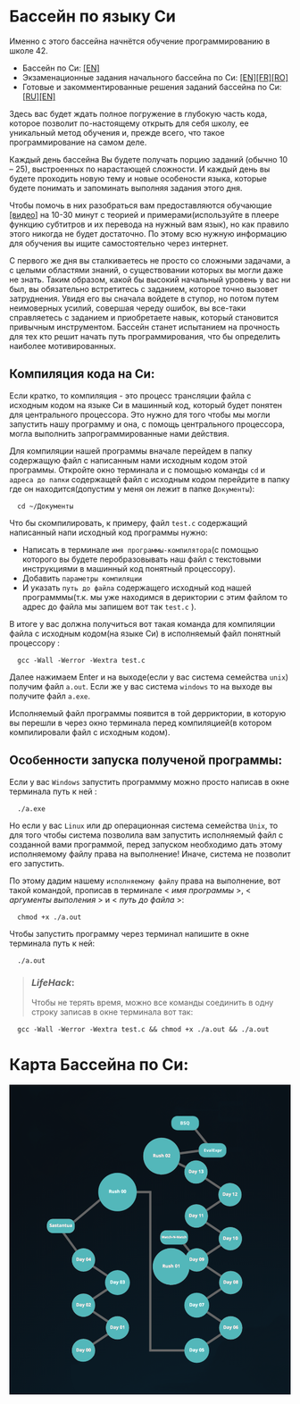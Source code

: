 # Бассейн по языку Си #

Именно с этого бассейна начнётся обучение программированию в школе 42.
- Бассейн по Си: [[EN]](https://github.com/evgenkarlson/Subjects___School_42/tree/master/00_Piscine_C_(%D0%98%D1%81%D0%BF%D1%8B%D1%82%D0%B0%D1%82%D0%B5%D0%BB%D1%8C%D0%BD%D1%8B%D0%B9_%D0%91%D0%B0%D1%81%D0%B5%D0%B9%D0%BD_%D0%A8%D0%BA%D0%BE%D0%BB%D1%8B)#бассейн-по-языку-си/)
- Экзаменационные задания начального бассейна по Си: [[EN][FR][RO]](https://github.com/evgenkarlson/Subjects___School_42/tree/master/00_Piscine_C_(%D0%98%D1%81%D0%BF%D1%8B%D1%82%D0%B0%D1%82%D0%B5%D0%BB%D1%8C%D0%BD%D1%8B%D0%B9_%D0%91%D0%B0%D1%81%D0%B5%D0%B9%D0%BD_%D0%A8%D0%BA%D0%BE%D0%BB%D1%8B)/Exam_C)
- Готовые и закомментированные решения заданий бассейна по Си: [[RU][EN]](https://github.com/evgenkarlson/Completed___Piscine_C___of___School_42)

Здесь вас будет ждать полное погружение в глубокую часть кода, которое позволит по-настоящему открыть для себя школу, ее уникальный метод обучения и, прежде всего, что такое программирование на самом деле.

Каждый день бассейна Вы будете получать порцию заданий (обычно 10 – 25), выстроенных по нарастающей сложности. И каждый день вы будете проходить новую тему и новые особености языка, которые будете понимать и запоминать выполняя задания этого дня. 

Чтобы помочь в них разобраться вам предоставляются обучающие [[видео]](https://www.youtube.com/playlist?list=PLnI5O9CyX5MFaOvTB1EWSHFC7EzB61UIp) на 10-30 минут с теорией и примерами(используйте в плеере функцию субтитров и их перевода на нужный вам язык), но как правило этого никогда не будет достаточно. По этому всю нужную информацию для обучения вы ищите самостоятельно через интернет. 

С первого же дня вы сталкиваетесь не просто со сложными задачами, а с целыми областями знаний, о существовании которых вы могли даже не знать. Таким образом, какой бы высокий начальный уровень у вас ни был, вы обязательно встретитесь с заданием, которое точно вызовет затруднения. Увидя его вы сначала войдете в ступор, но потом путем неимоверных усилий, совершая череду ошибок, вы все-таки справляетесь с заданием и приобретаете навык, который становится привычным инструментом. Бассейн станет испытанием на прочность для тех кто решит начать путь программирования, что бы определить наиболее мотивированных.


## Компиляция кода на Си:

Если кратко, то компиляция - это процесс трансляции файла с исходным кодом на языке Си в машинный код, который будет понятен для центрального процессора. Это нужно для того чтобы мы могли запустить нашу программу и она, с помощь центрального процессора, могла выполнить запрограммированные нами действия.

Для компиляции нашей программы вначале перейдем в папку содержащую файл с написанным нами исходным кодом этой программы. Откройте окно терминала и с помощью команды `cd` и `адреса до папки` содержащей файл с исходным кодом перейдите в папку где он находится(допустим у меня он лежит в папке `Документы`): 

      cd ~/Документы


Что бы скомпилировать, к примеру, файл `test.c` содержащий написанный напи исходный код программы нужно:
 * Написать в терминале `имя программы-компилятора`(с помощью которого вы будете перобразовывать наш файл с текстовыми инструкциями в машинный код понятный процессору).
 * Добавить `параметры компиляции` 
 * И указать `путь до файла` содержащего исходный код нашей программмы(т.к. мы уже находимся в дериктории с этим файлом то адрес до файла мы запишем вот так `test.c` ). 


В итоге у вас должна получиться вот такая команда для компиляции файла с исходным кодом(на языке Cи) в исполняемый файл понятный процессору : 

      gcc -Wall -Werror -Wextra test.c 


Далее нажимаем Enter и на выходе(если у вас система семейства `unix`) получим файл `a.out`. Если же у вас система `windows` то на выходе вы получите файл `a.exe`. 

Исполняемый файл программы появится в той дерриктории, в которую вы перешли в через окно терминала перед компиляцией(в котором компилировали файл с исходным кодом).



## Особенности запуска полученой программы:

Если у вас `Windows` запустить программму можно просто написав в окне терминала путь к ней :

      ./a.exe

Но если у вас `Linux` или др операционная система семейства `Unix`, то для того чтобы система позволила вам запустить исполняемый файл с созданной вами программой, перед запуском необходимо дать этому исполняемому файлу права на выполнение! Иначе, система не позволит его запустить. 

По этому дадим нашему `исполняемому файлу` права на выполнение, вот такой командой, прописав в терминале < *имя программы* >, < *аргументы выполения* > и < *путь до файла* >: 

      chmod +x ./a.out

 Чтобы запустить программу через терминал напишите в окне терминала путь к ней: 

      ./a.out



> ### *LifeHack*:
> 
> Чтобы не терять время, можно все команды соединить в одну строку записав в окне терминала вот так:
> 
      gcc -Wall -Werror -Wextra test.c && chmod +x ./a.out && ./a.out


# Карта Бассейна по Си:


![map_Piscine_C](map_of_Piscine_C.png)





